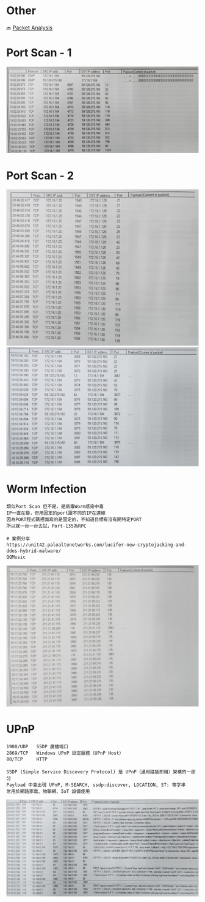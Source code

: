 Other
===
🔙 [Packet Analysis](../README.md)

# Port Scan - 1
![](../_src/68.jpg)
# Port Scan - 2
![](../_src/181.jpg)
![](../_src/184.jpg)
# Worm Infection
```
類似Port Scan 但不是，是病毒Worm感染中毒
IP一直在變，但用固定的port跟不同的IP在連線
因為PORT程式碼裡面寫的是固定的，不知道目標有沒有開特定PORT
所以就一台一台去試，Port-135為RPC 

# 案例分享
https://unit42.paloaltonetworks.com/lucifer-new-cryptojacking-and-ddos-hybrid-malware/
QQMusic
```
![](../_src/185.jpg)
# UPnP
```
1900/UDP   SSDP 廣播端口
2869/TCP   Windows UPnP 設定服務（UPnP Host）
80/TCP	   HTTP

SSDP (Simple Service Discovery Protocol) 是 UPnP（通用隨插即用）架構的一部分
Payload 中會出現 UPnP, M-SEARCH, ssdp:discover, LOCATION, ST: 等字串
常用於網路家電、物聯網、IoT 設備使用
```
![](../_src/70.jpg)